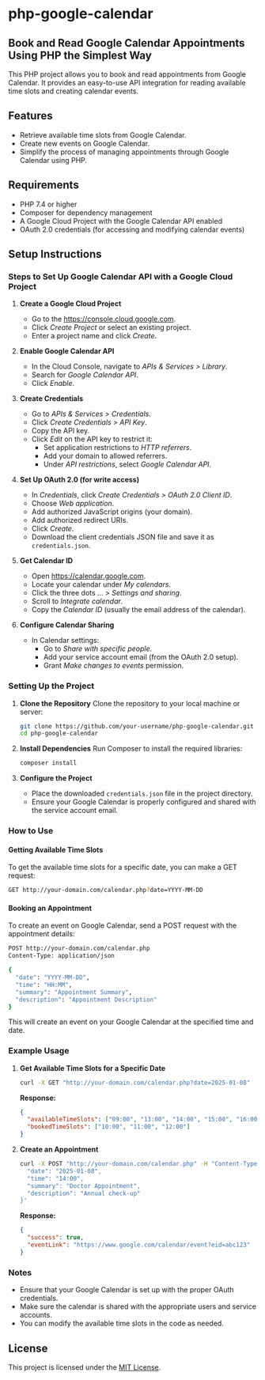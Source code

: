 # php-google-calendar

## Book and Read Google Calendar Appointments Using PHP the Simplest Way

This PHP project allows you to book and read appointments from Google Calendar. It provides an easy-to-use API integration for reading available time slots and creating calendar events.

## Features
- Retrieve available time slots from Google Calendar.
- Create new events on Google Calendar.
- Simplify the process of managing appointments through Google Calendar using PHP.

## Requirements
- PHP 7.4 or higher
- Composer for dependency management
- A Google Cloud Project with the Google Calendar API enabled
- OAuth 2.0 credentials (for accessing and modifying calendar events)

## Setup Instructions

### Steps to Set Up Google Calendar API with a Google Cloud Project

1. **Create a Google Cloud Project**
   - Go to the https://console.cloud.google.com.
   - Click *Create Project* or select an existing project.
   - Enter a project name and click *Create*.

2. **Enable Google Calendar API**
   - In the Cloud Console, navigate to *APIs & Services > Library*.
   - Search for *Google Calendar API*.
   - Click *Enable*.

3. **Create Credentials**
   - Go to *APIs & Services > Credentials*.
   - Click *Create Credentials > API Key*.
   - Copy the API key.
   - Click *Edit* on the API key to restrict it:
     - Set application restrictions to *HTTP referrers*.
     - Add your domain to allowed referrers.
     - Under *API restrictions*, select *Google Calendar API*.

4. **Set Up OAuth 2.0 (for write access)**
   - In *Credentials*, click *Create Credentials > OAuth 2.0 Client ID*.
   - Choose *Web application*.
   - Add authorized JavaScript origins (your domain).
   - Add authorized redirect URIs.
   - Click *Create*.
   - Download the client credentials JSON file and save it as `credentials.json`.

5. **Get Calendar ID**
   - Open https://calendar.google.com.
   - Locate your calendar under *My calendars*.
   - Click the three dots ... > *Settings and sharing*.
   - Scroll to *Integrate calendar*.
   - Copy the *Calendar ID* (usually the email address of the calendar).

6. **Configure Calendar Sharing**
   - In Calendar settings:
     - Go to *Share with specific people*.
     - Add your service account email (from the OAuth 2.0 setup).
     - Grant *Make changes to events* permission.

### Setting Up the Project

1. **Clone the Repository**
   Clone the repository to your local machine or server:

   ```bash
   git clone https://github.com/your-username/php-google-calendar.git
   cd php-google-calendar
   ```

2. **Install Dependencies**
   Run Composer to install the required libraries:

   ```bash
   composer install
   ```

3. **Configure the Project**
   - Place the downloaded `credentials.json` file in the project directory.
   - Ensure your Google Calendar is properly configured and shared with the service account email.

### How to Use

#### Getting Available Time Slots

To get the available time slots for a specific date, you can make a GET request:

```bash
GET http://your-domain.com/calendar.php?date=YYYY-MM-DD
```

#### Booking an Appointment

To create an event on Google Calendar, send a POST request with the appointment details:

```bash
POST http://your-domain.com/calendar.php
Content-Type: application/json

{
  "date": "YYYY-MM-DD",
  "time": "HH:MM",
  "summary": "Appointment Summary",
  "description": "Appointment Description"
}
```

This will create an event on your Google Calendar at the specified time and date.

### Example Usage

1. **Get Available Time Slots for a Specific Date**

   ```bash
   curl -X GET "http://your-domain.com/calendar.php?date=2025-01-08"
   ```

   **Response:**

   ```json
   {
     "availableTimeSlots": ["09:00", "13:00", "14:00", "15:00", "16:00"],
     "bookedTimeSlots": ["10:00", "11:00", "12:00"]
   }
   ```

2. **Create an Appointment**

   ```bash
   curl -X POST "http://your-domain.com/calendar.php" -H "Content-Type: application/json" -d '{
     "date": "2025-01-08",
     "time": "14:00",
     "summary": "Doctor Appointment",
     "description": "Annual check-up"
   }'
   ```

   **Response:**

   ```json
   {
     "success": true,
     "eventLink": "https://www.google.com/calendar/event?eid=abc123"
   }
   ```

### Notes
- Ensure that your Google Calendar is set up with the proper OAuth credentials.
- Make sure the calendar is shared with the appropriate users and service accounts.
- You can modify the available time slots in the code as needed.


## License

This project is licensed under the [MIT License](https://opensource.org/licenses/MIT).